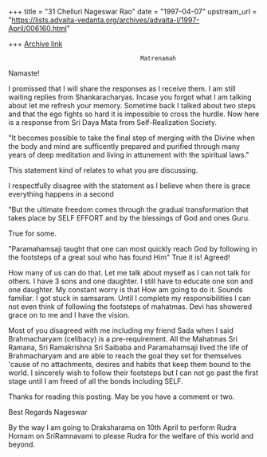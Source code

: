 +++
title = "31 Chelluri Nageswar Rao"
date = "1997-04-07"
upstream_url = "https://lists.advaita-vedanta.org/archives/advaita-l/1997-April/006160.html"

+++
[Archive link](https://lists.advaita-vedanta.org/archives/advaita-l/1997-April/006160.html)

                                         Matrenamah

Namaste!

I promissed that I will share the responses as I receive them.  I am still
waiting replies from Shankaracharyas.     Incase you forgot what I am talking
about let me refresh your memory.  Sometime back I talked about two steps and
that the ego fights so hard it is impossible to cross the hurdle.   Now here
is a response from Sri Daya Mata from Self-Realization Society.

"It becomes possible to take the final step of merging with the Divine when
the body and mind are sufficently prepared and purified through many years of
deep meditation and living in attunement with the spiritual laws."

This statement kind of relates to what you are discussing.

 I respectfully disagree with the statement as I believe when there is grace
everything happens in a second

"But the ultimate freedom comes through the gradual transformation that takes
place by SELF EFFORT and by the blessings of God and ones Guru.

True for some.

"Paramahamsaji taught that one can most quickly reach God by following in the
footsteps of a great soul who has found Him"    True it is!  Agreed!

How many of us can do that.  Let me talk about myself as I can not talk for
others.
I have 3 sons and one daughter.  I still have to educate one son and one
daughter. My constant worry is that How am going to do it.   Sounds familiar.
 I got stuck in samsaram.  Until I complete my responsibilities I can not
even think of following the footsteps of mahatmas.  Devi has showered grace
on to me and I have the vision.

Most of you disagreed with me including my friend Sada when I said
Brahmacharyam (celibacy) is a pre-requirement.   All the Mahatmas Sri Ramana,
Sri Ramakrishna Sri Saibaba and Paramahamsaji lived the life of Brahmacharyam
and are able to reach the goal they set for themselves 'cause of no
attachments, desires and habits that keep them bound to the world.    I
sincerely wish to follow their footsteps but I can not go past the first
stage until I am freed of all the bonds including SELF.

Thanks for reading this posting.  May be you have a comment or two.

Best Regards                                             Nageswar

By the way I am going to Draksharama on 10th April to perform Rudra Homam on
SriRamnavami to please Rudra for the welfare of this world and beyond.

